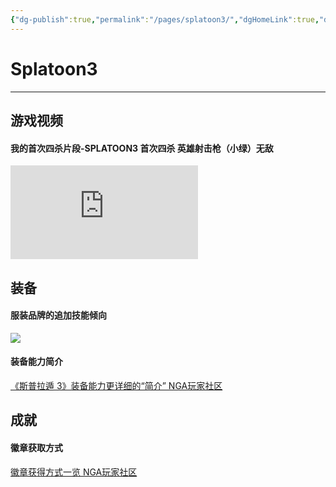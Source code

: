 ```yaml
---
{"dg-publish":true,"permalink":"/pages/splatoon3/","dgHomeLink":true,"dgPassFrontmatter":false}
---
```


# Splatoon3
***
## 游戏视频
#### 我的首次四杀片段-SPLATOON3 首次四杀 英雄射击枪（小绿）无敌

<iframe src="https://player.bilibili.com/player.html?bvid=BV1CG4y1s7eF&page=1" scrolling="no" border="0" frameborder="no" framespacing="0" allowfullscreen="true"> </iframe>

## 装备
#### 服装品牌的追加技能倾向
![](https://s2.loli.net/2022/09/27/RvnlHANjJBfzro4.jpg)

#### 装备能力简介
[《斯普拉遁 3》装备能力更详细的“简介” NGA玩家社区](https://bbs.nga.cn/read.php?tid=33471675)

## 成就
#### 徽章获取方式
[徽章获得方式一览 NGA玩家社区](https://bbs.nga.cn/read.php?tid=33475940)